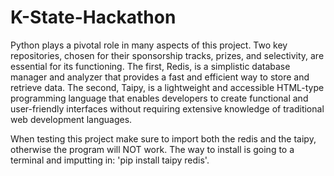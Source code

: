 # K-State-Hackathon
Python plays a pivotal role in many aspects of this project. Two key repositories, chosen for their sponsorship tracks, prizes, and selectivity, are essential for its functioning.
The first, Redis, is a simplistic database manager and analyzer that provides a fast and efficient way to store and retrieve data.
The second, Taipy, is a lightweight and accessible HTML-type programming language that enables developers to create functional and user-friendly interfaces without requiring extensive knowledge of traditional web development languages.

When testing this project make sure to import both the redis and the taipy, otherwise the program will NOT work. The way to install is going to a terminal and imputting in: 'pip install taipy redis'. 
